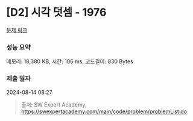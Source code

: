 # [D2] 시각 덧셈 - 1976 

[문제 링크](https://swexpertacademy.com/main/code/problem/problemDetail.do?contestProbId=AV5PttaaAZIDFAUq) 

### 성능 요약

메모리: 18,380 KB, 시간: 106 ms, 코드길이: 830 Bytes

### 제출 일자

2024-08-14 08:27



> 출처: SW Expert Academy, https://swexpertacademy.com/main/code/problem/problemList.do